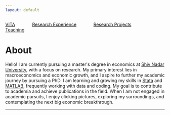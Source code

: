 ```yaml
---
layout: default
---
```


[VITA](/assets/bishmay_CV_4.pdf) <span style="margin-right: 50px;"></span> [Research Experience](/research_experience.md/) <span style="margin-right: 50px;"></span> [Research Projects](/research_projects.md/) <span style="margin-right: 50px;"></span> [Teaching](/teaching.md/)


# About

Hello! I am currently pursuing a master's degree in economics at [Shiv Nadar University](https://snu.edu.in/home/), with a focus on research. My primary interest lies in macroeconomics and economic growth, and I aspire to further my academic journey by pursuing a PhD. I am learning and growing my skills in [Stata](https://www.stata.com) and [MATLAB](https://in.mathworks.com/company.html), frequently working with data and coding. My goal is to contribute to academia and achieve publications in the field. When I am not engaged in academic pursuits, I enjoy clicking pictures, exploring my surroundings, and contemplating the next big economic breakthrough.

---
